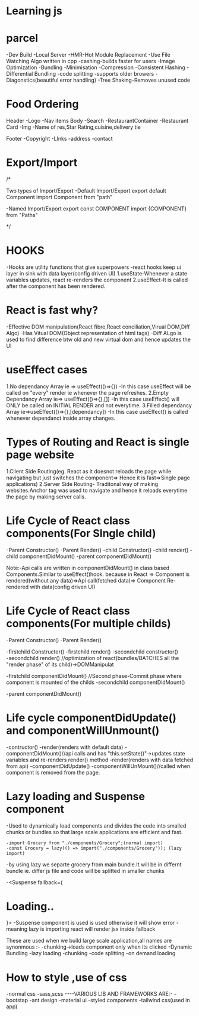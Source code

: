 # Learning js

# parcel

-Dev Build
-Local Server
-HMR-Hot Module Replacement
-Use File Watching Algo written in cpp
-cashing-builds faster for users
-Image Optimization
-Bundling
-Minimisation
-Compression
-Consistent Hashing
-Differential Bundling
-code splitting
-supports older browers
-Diagonstics(beautiful error handling)
-Tree Shaking-Removes unused code

# Food Ordering

Header
-Logo
-Nav items
Body
-Search
-RestaurantContainer
-Restaurant Card
-Img
-Name of res,Star Rating,cuisine,delivery tie

Footer
-Copyright
-LInks
-address
-contact

# Export/Import

/\*

Two types of Import/Export
-Default Import/Export
export default Component
import Component from "path"

-Named Import/Export
export const COMPONENT
import {COMPONENT} from "Paths"

\*/

# HOOKS

-Hooks are utility functions that give superpowers
-react hooks keep ui layer in sink with data layer(config driven UI)
1.useState-Whenever a state variables updates, react re-renders the component
2.useEffect-It is called after the component has been rendered.

# React is fast why?

-Effective DOM manipulation(React fibre,React conciliation,Virual DOM,Diff Algo)
-Has Vitual DOM(Object representation of html tags)
-Diff ALgo is used to find difference btw old and new virtual dom and hence updates the UI

# useEffect cases

1.No dependancy Array ie => useEffect(()=>{})
-In this case useEffect will be called on "every" render ie whenever the page refreshes.
2.Empty Dependancy Array ie=> useEffect(()=>{},[])
-In this case useEffect() will ONLY be called on INITIAL RENDER and not everytime.
3.Filled dependancy Array ie=>useEffect(()=>{},[dependancy])
-In this case useEffect() is called whenever dependanct inside array changes.

# Types of Routing and React is single page website

1.Client Side Routing(eg. React as it doesnot reloads the page while navigating but just switches the component=> Hence it is fast=>Single page applications)
2.Server Side Routing- Traditonal way of making websites.Anchor tag was used to navigate and hence it reloads everytime the page by making server calls.

# Life Cycle of React class components(For SIngle child)

-Parent Constructor()
-Parent Render()
-child Constructor()
-child render()
-child componentDidMount()
-parent componentDidMount()

Note:-Api calls are written in componentDidMount() in class based Components.Similar to useEffect()hook.
because in React => Component is rendered(without any data)=>Api call(fetched data)=> Component Re-rendered with data(config driven UI)

# Life Cycle of React class components(For multiple childs)

-Parent Constructor()
-Parent Render()

-firstchild Constructor()
-firstchild render()
-secondchild constructor()  
 -secondchild render() //optimization of react(bundles/BATCHES all the "render phase" of its child)->DOMManipulat

-firstchild componentDidMount() //Second phase-Commit phase where component is mounted of the childs
-secondchild componentDidMount()

-parent componentDidMount()

# Life cycle componentDidUpdate() and componentWillUnmount()

-contructor()
-render(renders with default data)
-componentDidMount()//api calls and has "this.setState()"->updates state variables and re-renders render() method
-render(renders with data fetched from api)
-componentDidUpdate()
-componentWillUnMount()//called when component is removed from the page.

# Lazy loading and Suspense component

-Used to dynamically load components and divides the code into smalled chunks or bundles so that large scale applications are efficient and fast.

    -import Grocery from "./components/Grocery";(normal import)
    -const Grocery = lazy(() => import("./components/Grocery")); (lazy import)

-by using lazy we separte grocery from main bundle.It will be in differnt bundle ie. differ js file and code will be splitted in smaller chunks

-<Suspense fallback={<h1>Loading..</h1>}> -Suspense component is used is used otherwise it will show error
-meaning lazy is importing react will render jsx inside fallback
<Grocery />
</Suspense>

These are used when we build large scale application,all names are synonmous :-
-chunking->loads component only when its clicked
-Dynamic Bundling
-lazy loading
-chunking
-code splitting
-on demand loading

# How to style ,use of css

-normal css
-sass,scss
----VARIOUS LIB AND FRAMEWORKS ARE:-
-bootstap
-ant design
-material ui
-styled components
-tailwind css(used in app) 
